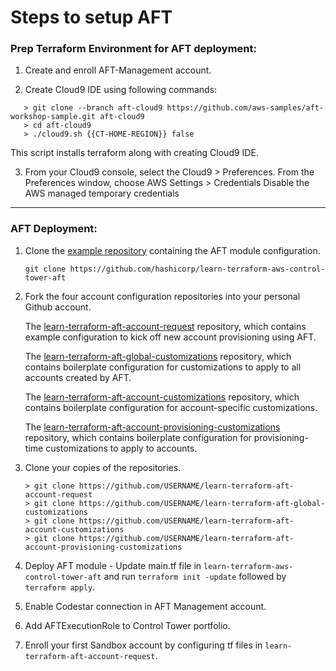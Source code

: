 # Steps to setup AFT

### Prep Terraform Environment for AFT deployment:

1. Create and enroll AFT-Management account.

2. Create Cloud9 IDE using following commands:
```
   > git clone --branch aft-cloud9 https://github.com/aws-samples/aft-workshop-sample.git aft-cloud9
   > cd aft-cloud9
   > ./cloud9.sh {{CT-HOME-REGION}} false
```
This script installs terraform along with creating Cloud9 IDE.

3. From your Cloud9 console, select the Cloud9 > Preferences.
   From the Preferences window, choose AWS Settings > Credentials
   Disable the AWS managed temporary credentials
-----

### AFT Deployment:

1. Clone the [example repository](https://github.com/hashicorp/learn-terraform-aws-control-tower-aft) containing the AFT module configuration.

   `git clone https://github.com/hashicorp/learn-terraform-aws-control-tower-aft `
   
2. Fork the four account configuration repositories into your personal Github account.

    The [learn-terraform-aft-account-request](https://github.com/hashicorp/learn-terraform-aft-account-request) repository, which contains example configuration to kick off new account provisioning using AFT.
    
    The [learn-terraform-aft-global-customizations](https://github.com/hashicorp/learn-terraform-aft-global-customizations) repository, which contains boilerplate configuration for customizations to apply to all accounts created by AFT.
    
    The [learn-terraform-aft-account-customizations](https://github.com/hashicorp/learn-terraform-aft-account-customizations) repository, which contains boilerplate configuration for account-specific customizations.
    
    The [learn-terraform-aft-account-provisioning-customizations](https://github.com/hashicorp/learn-terraform-aft-account-provisioning-customizations) repository, which contains boilerplate configuration for provisioning-time customizations to apply to accounts.

3. Clone your copies of the repositories.  
   ```
   > git clone https://github.com/USERNAME/learn-terraform-aft-account-request
   > git clone https://github.com/USERNAME/learn-terraform-aft-global-customizations
   > git clone https://github.com/USERNAME/learn-terraform-aft-account-customizations
   > git clone https://github.com/USERNAME/learn-terraform-aft-account-provisioning-customizations
   ```
4. Deploy AFT module - Update main.tf file in `learn-terraform-aws-control-tower-aft` and run `terraform init -update` followed by `terraform apply`.
5. Enable Codestar connection in AFT Management account.
6. Add AFTExecutionRole to Control Tower portfolio.
7. Enroll your first Sandbox account by configuring tf files in `learn-terraform-aft-account-request`.
 
